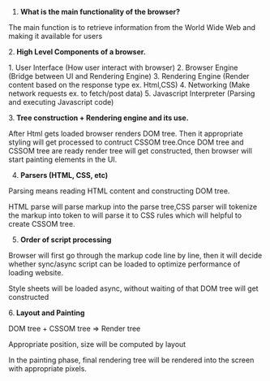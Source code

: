1. <strong> What is the main functionality of the browser? </strong>

<p>The main function is to retrieve information from the World Wide Web and making it available for users <p>

2.<strong> High Level Components of a browser. </strong>

<p>
1. User Interface (How user interact with browser)
2. Browser Engine (Bridge between UI and Rendering Engine)
3. Rendering Engine (Render content based on the response type ex. Html,CSS)
4. Networking (Make network requests ex. to fetch/post data)
5. Javascript Interpreter (Parsing and executing Javascript code)
</p>

3.<strong> Tree construction + Rendering engine and its use. </strong>

<p>After Html gets loaded browser renders DOM tree. Then it appropriate styling will get processed to contruct CSSOM tree.Once DOM tree and CSSOM tree are ready render tree will get constructed, then browser will start painting elements in the UI.</p>

4. <strong> Parsers (HTML, CSS, etc) </strong>

<p>Parsing means reading HTML content and constructing DOM tree.</p>
<p>HTML parse will parse markup into the parse tree,CSS parser will tokenize the markup into token to will parse it to CSS rules which will helpful to create CSSOM tree.

5. <strong> Order of script processing </strong>

<p> Browser will first go through the markup code line by line, then it will decide whether sync/async script can be loaded to optimize performance of loading website.</p>
<p>Style sheets will be loaded async, without waiting of that DOM tree will get constructed </p>

6.<strong> Layout and Painting </strong>

<p> DOM tree + CSSOM tree => Render tree </p>
<p> Appropriate position, size will be computed by layout </p>
<p> In the painting phase, final rendering tree will be rendered into the screen with appropriate pixels.</p>
